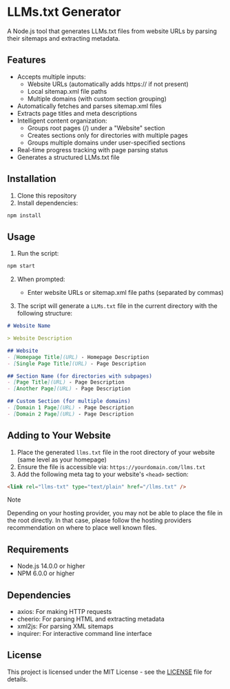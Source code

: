 # LLMs.txt Generator

A Node.js tool that generates LLMs.txt files from website URLs by parsing their sitemaps and extracting metadata.

## Features

- Accepts multiple inputs:
  - Website URLs (automatically adds https:// if not present)
  - Local sitemap.xml file paths
  - Multiple domains (with custom section grouping)
- Automatically fetches and parses sitemap.xml files
- Extracts page titles and meta descriptions
- Intelligent content organization:
  - Groups root pages (/) under a "Website" section
  - Creates sections only for directories with multiple pages
  - Groups multiple domains under user-specified sections
- Real-time progress tracking with page parsing status
- Generates a structured LLMs.txt file

## Installation

1. Clone this repository
2. Install dependencies:
```bash
npm install
```

## Usage

1. Run the script:
```bash
npm start
```

2. When prompted:
   - Enter website URLs or sitemap.xml file paths (separated by commas)

3. The script will generate a `LLMs.txt` file in the current directory with the following structure:
```markdown
# Website Name

> Website Description

## Website
- [Homepage Title](URL) - Homepage Description
- [Single Page Title](URL) - Page Description

## Section Name (for directories with subpages)
- [Page Title](URL) - Page Description
- [Another Page](URL) - Page Description

## Custom Section (for multiple domains)
- [Domain 1 Page](URL) - Page Description
- [Domain 2 Page](URL) - Page Description
```

## Adding to Your Website

1. Place the generated `llms.txt` file in the root directory of your website (same level as your homepage)
2. Ensure the file is accessible via: `https://yourdomain.com/llms.txt`
3. Add the following meta tag to your website's `<head>` section:
```html
<link rel="llms-txt" type="text/plain" href="/llms.txt" />
```
> [!NOTE]  
> Depending on your hosting provider, you may not be able to place the file in the root directly. In that case, please follow the hosting providers recommendation on where to place well known files. 


## Requirements

- Node.js 14.0.0 or higher
- NPM 6.0.0 or higher

## Dependencies

- axios: For making HTTP requests
- cheerio: For parsing HTML and extracting metadata
- xml2js: For parsing XML sitemaps
- inquirer: For interactive command line interface

## License

This project is licensed under the MIT License - see the [LICENSE](LICENSE) file for details. 
